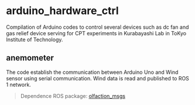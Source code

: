 # arduino_hardware_ctrl
Compilation of Arduino codes to control several devices such as dc fan and gas relief device serving for CPT experiments in Kurabayashi Lab in ToKyo Institute of Technology. 

## anemometer
The code establish the communication between Arduino Uno and Wind sensor using serial communication. Wind data is read and published to ROS 1 network.
> Dependence ROS package: [olfaction_msgs](https://github.com/MAPIRlab/olfaction_msgs)
